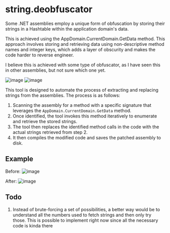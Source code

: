 # string.deobfuscator

Some .NET assemblies employ a unique form of obfuscation by storing their strings in a Hashtable within the application domain's data. 

This is achieved using the AppDomain.CurrentDomain.GetData method. This approach involves storing and retrieving data using non-descriptive method names and integer keys, which adds a layer of obscurity and makes the code harder to reverse engineer.

I believe this is achieved with some type of obfuscator, as I have seen this in other assemblies, but not sure which one yet.

![image](https://github.com/miltinhoc/StringDeobfuscator/assets/26238419/3e368628-c9db-43cb-9417-c6372f4df0f1)
![image](https://github.com/miltinhoc/StringDeobfuscator/assets/26238419/234cf25b-9a26-4c2c-b669-63b1bfd3ab7c)

This tool is designed to automate the process of extracting and replacing strings from the assemblies. The process is as follows:
1. Scanning the assembly for a method with a specific signature that leverages the ``AppDomain.CurrentDomain.GetData`` method.
2. Once identified, the tool invokes this method iteratively to enumerate and retrieve the stored strings.
3. The tool then replaces the identified method calls in the code with the actual strings retrieved from step 2.
4. It then compiles the modified code and saves the patched assembly to disk.

## Example

Before:
![image](https://github.com/miltinhoc/StringDeobfuscator/assets/26238419/f9cef9c7-aed2-4ff9-b9f8-eca54a101b9f)

After:
![image](https://github.com/miltinhoc/StringDeobfuscator/assets/26238419/7557a779-13cf-43ed-98b7-8655712714a6)

## Todo
1. Instead of brute-forcing a set of possibilities, a better way would be to understand all the numbers used to fetch strings and then only try those. This is possible to implement right now since all the necessary code is kinda there
